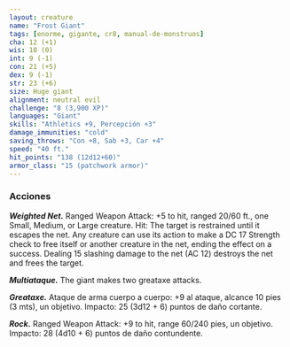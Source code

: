 ```yaml
---
layout: creature
name: "Frost Giant"
tags: [enorme, gigante, cr8, manual-de-monstruos]
cha: 12 (+1)
wis: 10 (0)
int: 9 (-1)
con: 21 (+5)
dex: 9 (-1)
str: 23 (+6)
size: Huge giant
alignment: neutral evil
challenge: "8 (3,900 XP)"
languages: "Giant"
skills: "Athletics +9, Percepción +3"
damage_immunities: "cold"
saving_throws: "Con +8, Sab +3, Car +4"
speed: "40 ft."
hit_points: "138 (12d12+60)"
armor_class: "15 (patchwork armor)"
---
```


### Acciones

***Weighted Net.*** Ranged Weapon Attack: +5 to hit, ranged 20/60 ft., one Small, Medium, or Large creature. Hit: The target is restrained until it escapes the net. Any creature can use its action to make a DC 17 Strength check to free itself or another creature in the net, ending the effect on a success. Dealing 15 slashing damage to the net (AC 12) destroys the net and frees the target.

***Multiataque.*** The giant makes two greataxe attacks.

***Greataxe.*** Ataque de arma cuerpo a cuerpo: +9 al ataque, alcance 10 pies (3 mts), un objetivo. Impacto: 25 (3d12 + 6) puntos de daño cortante.

***Rock.*** Ranged Weapon Attack: +9 to hit, range 60/240 pies, un objetivo. Impacto: 28 (4d10 + 6) puntos de daño contundente.